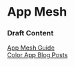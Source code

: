 # App Mesh

### Draft Content

[App Mesh Guide]  
[Color App Blog Posts]  



[App Mesh Guide]: https://appmesh.dev
[Color App Blog Posts]: ./colorapp
